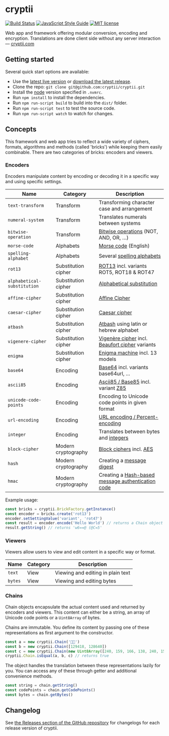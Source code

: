 # cryptii

[![Build Status](https://travis-ci.org/cryptii/cryptii.svg?branch=dev)](https://travis-ci.org/cryptii/cryptii)
[![JavaScript Style Guide](https://img.shields.io/badge/code_style-standard-brightgreen.svg)](https://standardjs.com)
[![MIT license](https://img.shields.io/badge/license-MIT-blue.svg)](LICENSE.md)

Web app and framework offering modular conversion, encoding and encryption. Translations are done client side without any server interaction — [cryptii.com](https://cryptii.com)

## Getting started

Several quick start options are available:

- Use the [latest live version](https://cryptii.com) or [download the latest release](https://github.com/cryptii/cryptii/releases/latest).
- Clone the repo: `git clone git@github.com:cryptii/cryptii.git`
- Install the [node](https://nodejs.org/) version specified in `.nvmrc`.
- Run `npm install` to install the dependencies.
- Run `npm run-script build` to build into the `dist/` folder.
- Run `npm run-script test` to test the source code.
- Run `npm run-script watch` to watch for changes.

## Concepts

This framework and web app tries to reflect a wide variety of ciphers, formats, algorithms and methods (called 'bricks') while keeping them easily combinable. There are two categories of bricks: encoders and viewers.

### Encoders

Encoders manipulate content by encoding or decoding it in a specific way and using specific settings.

| Name | Category | Description |
| ---- | -------- | ----------- |
| `text-transform` | Transform | Transforming character case and arrangement |
| `numeral-system` | Transform | Translates numerals between systems |
| `bitwise-operation` | Transform | [Bitwise operations](https://en.wikipedia.org/wiki/Bitwise_operation) (NOT, AND, OR, …) |
| `morse-code` | Alphabets | [Morse code](https://en.wikipedia.org/wiki/Morse_code) (English) |
| `spelling-alphabet` | Alphabets | Several [spelling alphabets](https://en.wikipedia.org/wiki/Spelling_alphabet) |
| `rot13` | Substitution cipher | [ROT13](https://en.wikipedia.org/wiki/ROT13) incl. variants ROT5, ROT18 & ROT47 |
| `alphabetical-substitution` | Substitution cipher | [Alphabetical substitution](https://en.wikipedia.org/wiki/Substitution_cipher#Simple_substitution) |
| `affine-cipher` | Substitution cipher | [Affine Cipher](https://en.wikipedia.org/wiki/Affine_cipher) |
| `caesar-cipher` | Substitution cipher | [Caesar cipher](https://en.wikipedia.org/wiki/Caesar_cipher) |
| `atbash` | Substitution cipher | [Atbash](https://en.wikipedia.org/wiki/Atbash) using latin or hebrew alphabet |
| `vigenere-cipher` | Substitution cipher | [Vigenère cipher](https://en.wikipedia.org/wiki/Vigen%C3%A8re_cipher) incl. [Beaufort cipher](https://en.wikipedia.org/wiki/Beaufort_cipher) variants |
| `enigma` | Substitution cipher | [Enigma machine](https://en.wikipedia.org/wiki/Enigma_machine) incl. 13 models |
| `base64` | Encoding | [Base64](https://en.wikipedia.org/wiki/Base64) incl. variants base64url, … |
| `ascii85` | Encoding | [Ascii85 / Base85](https://en.wikipedia.org/wiki/Ascii85) incl. variant [Z85](https://rfc.zeromq.org/spec:32/Z85/) |
| `unicode-code-points` | Encoding | Encoding to Unicode code points in given format |
| `url-encoding` | Encoding | [URL encoding / Percent-encoding](https://en.wikipedia.org/wiki/Percent-encoding) |
| `integer` | Encoding | Translates between bytes and [integers](https://en.wikipedia.org/wiki/Integer_(computer_science)) |
| `block-cipher` | Modern cryptography | [Block ciphers](https://en.wikipedia.org/wiki/Block_cipher) incl. [AES](https://en.wikipedia.org/wiki/Advanced_Encryption_Standard) |
| `hash` | Modern cryptography | Creating a [message digest](https://en.wikipedia.org/wiki/Cryptographic_hash_function) |
| `hmac` | Modern cryptography | Creating a [Hash-based message authentication code](https://en.wikipedia.org/wiki/Hash-based_message_authentication_code) |

Example usage:

```javascript
const bricks = cryptii.BrickFactory.getInstance()
const encoder = bricks.create('rot13')
encoder.setSettingValue('variant', 'rot47')
const result = encoder.encode('Hello World') // returns a Chain object
result.getString() // returns 'w6==@ (@C=5'
```

### Viewers

Viewers allow users to view and edit content in a specific way or format.

| Name | Category | Description |
| ---- | -------- | ----------- |
| `text` | View | Viewing and editing in plain text |
| `bytes` | View | Viewing and editing bytes |

### Chains

Chain objects encapsulate the actual content used and returned by encoders and viewers. This content can either be a string, an array of Unicode code points or a `Uint8Array` of bytes.

Chains are immutable. You define its content by passing one of these representations as first argument to the constructor.

```javascript
const a = new cryptii.Chain('🦊🚀')
const b = new cryptii.Chain([129418, 128640])
const c = new cryptii.Chain(new Uint8Array([240, 159, 166, 138, 240, 159, 154, 128]))
cryptii.Chain.isEqual(a, b, c) // returns true
```

The object handles the translation between these representations lazily for you. You can access any of these through getter and additional convenience methods.

```javascript
const string = chain.getString()
const codePoints = chain.getCodePoints()
const bytes = chain.getBytes()
```

## Changelog

See [the Releases section of the GitHub repository](https://github.com/cryptii/cryptii/releases) for changelogs for each release version of cryptii.

